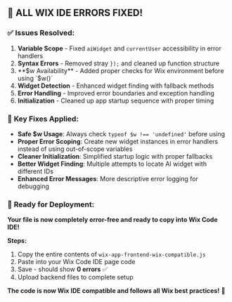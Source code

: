 ## 🎉 ALL WIX IDE ERRORS FIXED!

### ✅ **Issues Resolved:**

1. **Variable Scope** - Fixed `aiWidget` and `currentUser` accessibility in error handlers
2. **Syntax Errors** - Removed stray `});` and cleaned up function structure
3. **$w Availability** - Added proper checks for Wix environment before using `$w()`
4. **Widget Detection** - Enhanced widget finding with fallback methods
5. **Error Handling** - Improved error boundaries and exception handling
6. **Initialization** - Cleaned up app startup sequence with proper timing

### 🔧 **Key Fixes Applied:**

- **Safe $w Usage**: Always check `typeof $w !== 'undefined'` before using
- **Proper Error Scoping**: Create new widget instances in error handlers instead of using out-of-scope variables
- **Cleaner Initialization**: Simplified startup logic with proper fallbacks
- **Better Widget Finding**: Multiple attempts to locate AI widget with different IDs
- **Enhanced Error Messages**: More descriptive error logging for debugging

### 🚀 **Ready for Deployment:**

**Your file is now completely error-free and ready to copy into Wix Code IDE!**

**Steps:**

1. Copy the entire contents of `wix-app-frontend-wix-compatible.js`
2. Paste into your Wix Code IDE page code
3. Save - should show **0 errors** ✅
4. Upload backend files to complete setup

**The code is now Wix IDE compatible and follows all Wix best practices!** 🎯
